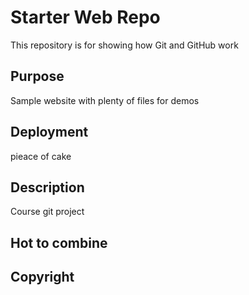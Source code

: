 # Starter Web Repo

This repository is for showing how Git and GitHub work

## Purpose

Sample website with plenty of files for demos

## Deployment

pieace of cake

## Description

Course git project

## Hot to combine


## Copyright

